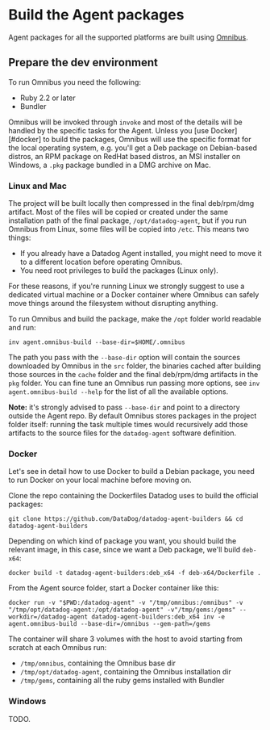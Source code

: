 # Build the Agent packages

Agent packages for all the supported platforms are built using
[Omnibus](https://github.com/chef/omnibus).

## Prepare the dev environment

To run Omnibus you need the following:

 * Ruby 2.2 or later
 * Bundler

Omnibus will be invoked through `invoke` and most of the details will be handled
by the specific tasks for the Agent. Unless you [use Docker][#docker] to build
the packages, Omnibus will use the specific format for the local operating system,
e.g. you'll get a Deb package on Debian-based distros, an RPM package on RedHat
based distros, an MSI installer on Windows, a `.pkg` package bundled in a DMG
archive on Mac.

### Linux and Mac

The project will be built locally then compressed in the final deb/rpm/dmg artifact.
Most of the files will be copied or created under the same installation path of
the final package, `/opt/datadog-agent`, but if you run Omnibus from Linux, some
files will be copied into `/etc`. This means two things:

 * If you already have a Datadog Agent installed, you might need to move it to a
   different location before operating Omnibus.
 * You need root privileges to build the packages (Linux only).

For these reasons, if you're running Linux we strongly suggest to use a dedicated
virtual machine or a Docker container where Omnibus can safely move things around
the filesystem without disrupting anything.

To run Omnibus and build the package, make the `/opt` folder world readable and run:
```
inv agent.omnibus-build --base-dir=$HOME/.omnibus
```

The path you pass with the `--base-dir` option will contain the sources
downloaded by Omnibus in the `src` folder, the binaries cached after building
those sources in the `cache` folder and the final deb/rpm/dmg artifacts in the
`pkg` folder. You can fine tune an Omnibus run passing more options, see
`inv agent.omnibus-build --help` for the list of all the available options.

**Note:** it's strongly advised to pass `--base-dir` and point to a directory
outside the Agent repo. By default Omnibus stores packages in the project folder
itself: running the task multiple times would recursively add those artifacts to
the source files for the `datadog-agent` software definition.

### Docker

Let's see in detail how to use Docker to build a Debian package, you need to run
Docker on your local machine before moving on.

Clone the repo containing the Dockerfiles Datadog uses to build the official
packages:
```
git clone https://github.com/DataDog/datadog-agent-builders && cd datadog-agent-builders
```

Depending on which kind of package you want, you should build the relevant image,
in this case, since we want a Deb package, we'll build `deb-x64`:
```
docker build -t datadog-agent-builders:deb_x64 -f deb-x64/Dockerfile .
```

From the Agent source folder, start a Docker container like this:
```
docker run -v "$PWD:/datadog-agent" -v "/tmp/omnibus:/omnibus" -v "/tmp/opt/datadog-agent:/opt/datadog-agent" -v"/tmp/gems:/gems" --workdir=/datadog-agent datadog-agent-builders:deb_x64 inv -e agent.omnibus-build --base-dir=/omnibus --gem-path=/gems
```

The container will share 3 volumes with the host to avoid starting from scratch
at each Omnibus run:

 * `/tmp/omnibus`, containing the Omnibus base dir
 * `/tmp/opt/datadog-agent`, containing the Omnibus installation dir
 * `/tmp/gems`, containing all the ruby gems installed with Bundler

### Windows

TODO.